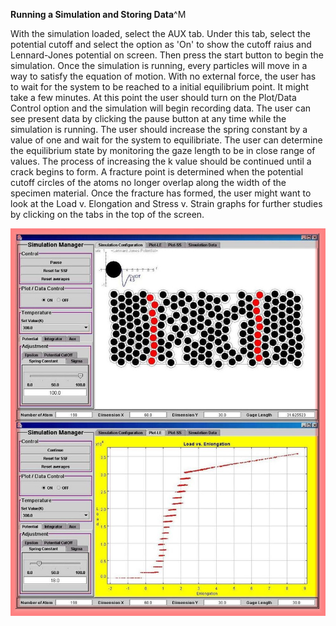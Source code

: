

**Running a Simulation and Storing Data**^M

With the simulation loaded, select the AUX tab.  Under this tab, select the potential cutoff and select the option as 'On' to show the cutoff raius and Lennard-Jones potential on screen.  Then press the start button to begin the simulation.  Once the simulation is running, every particles will move in a way to satisfy the equation of motion.  With no external force, the user has to wait for the system to be reached to a initial equilibrium point. It might take a few minutes. At this point the user should turn on the Plot/Data Control option and the simulation will begin recording data. The user can see present data by clicking the pause button at any time while the simulation is running.  The user should increase the spring constant by a value of one and wait for the system to equilibriate. The user can determine the equilibrium state by monitoring the gaze length to be in close range of values. The process of increasing the k value should be continued until a crack begins to form. A fracture point is determined when the potential cutoff circles of the atoms no longer overlap along the width of the specimen material. Once the fracture has formed, the user might want to look at the Load v. Elongation and Stress v. Strain graphs for further studies by clicking on the tabs in the top of the screen.


![](./Material_ex1_1.jpg)

